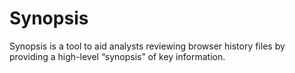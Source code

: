 # Synopsis
Synopsis is a tool to aid analysts reviewing browser history files by providing a high-level “synopsis” of key information. 
